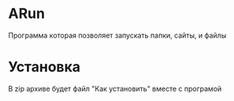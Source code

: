 # ARun
Программа которая позволяет запускать папки, сайты, и файлы

# Установка
В zip архиве будет файл "Как установить" вместе с програмой
